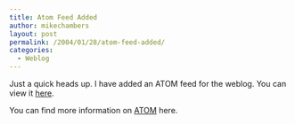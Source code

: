 ```yaml
---
title: Atom Feed Added
author: mikechambers
layout: post
permalink: /2004/01/28/atom-feed-added/
categories:
  - Weblog
---
```



Just a quick heads up. I have added an ATOM feed for the weblog. You can view it [here][1].

You can find more information on [ATOM][2] here.

 [1]: /mesh/atom.xml
 [2]: http://www.intertwingly.net/wiki/pie/FrontPage